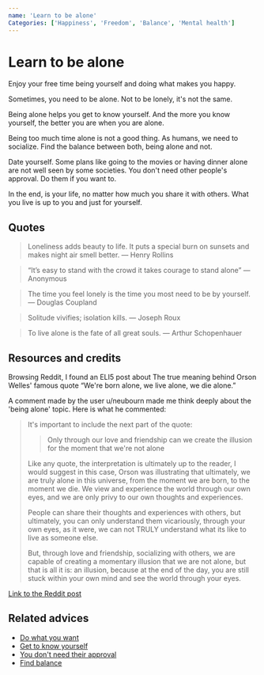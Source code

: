 ```yaml
---
name: 'Learn to be alone'
Categories: ['Happiness', 'Freedom', 'Balance', 'Mental health']
---
```

# Learn to be alone

Enjoy your free time being yourself and doing what makes you happy.

Sometimes, you need to be alone. Not to be lonely, it's not the same. 

Being alone helps you get to know yourself. And the more you know yourself, the better you are when you are alone.

Being too much time alone is not a good thing.  As humans, we need to socialize. Find the balance between both, being alone and not.

Date yourself. Some plans like going to the movies or having dinner alone are not well seen by some societies. You don't need other people's approval. Do them if you want to.

In the end, is your life, no matter how much you share it with others. What you live is up to you and just for yourself.

## Quotes

> Loneliness adds beauty to life. It puts a special burn on sunsets and makes night air smell better. ― Henry Rollins

> “It’s easy to stand with the crowd it takes courage to stand alone” ― Anonymous

> The time you feel lonely is the time you most need to be by yourself. ― Douglas Coupland

> Solitude vivifies; isolation kills. ― Joseph Roux

> To live alone is the fate of all great souls. ― Arthur Schopenhauer

## Resources and credits

Browsing Reddit, I found an ELI5 post about The true meaning behind Orson Welles' famous quote “We're born alone, we live alone, we die alone.”

A comment made by the user u/neubourn made me think deeply about the 'being alone' topic. Here is what he commented:

> It's important to include the next part of the quote:
> 
> > Only through our love and friendship can we create the illusion for the moment that we're not alone
>
> Like any quote, the interpretation is ultimately up to the reader, I would suggest in this case, Orson was illustrating that ultimately, we are truly alone in this universe, from the moment we are born, to the moment we die. We view and experience the world through our own eyes, and we are only privy to our own thoughts and experiences.
>
> People can share their thoughts and experiences with others, but ultimately, you can only understand them vicariously, through your own eyes, as it were, we can not TRULY understand what its like to live as someone else.
>
> But, through love and friendship, socializing with others, we are capable of creating a momentary illusion that we are not alone, but that is all it is: an illusion, because at the end of the day, you are still stuck within your own mind and see the world through your eyes.

[Link to the Reddit post](https://www.reddit.com/r/explainlikeimfive/comments/1kfvr2/eli5the_true_meaning_behind_orson_welles_famous/)

## Related advices

- [Do what you want](../Do%20what%20you%20want/index.md)
- [Get to know yourself](../Get%20to%20know%20yourself/index.md)
- [You don't need their approval](../You%20don't%20need%20their%20approval/index.md)
- [Find balance](../Find%20balance/index.md)